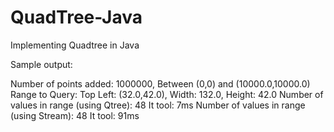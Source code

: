 # QuadTree-Java
Implementing Quadtree in Java

Sample output:

Number of points added: 1000000, Between (0,0) and (10000.0,10000.0)
Range to Query: Top Left: (32.0,42.0), Width: 132.0, Height: 42.0
Number of values in range (using Qtree): 48
It tool: 7ms
Number of values in range (using Stream): 48
It tool: 91ms
